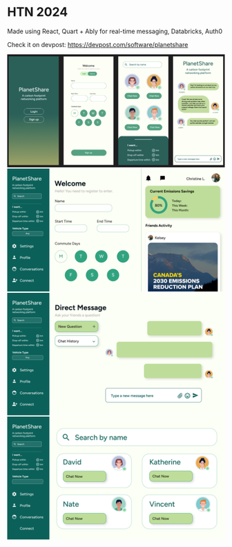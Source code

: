 # HTN 2024

Made using React, Quart + Ably for real-time messaging, Databricks, Auth0

Check it on devpost: https://devpost.com/software/planetshare

<img src="./mobile_figma.png" alt="image">

<img src="./image.png" alt="image">

<img src="./image1.png" alt="image">

<img src="./image2.png" alt="image">

